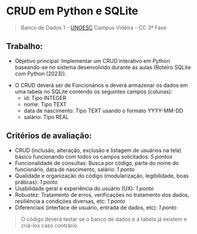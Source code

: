 # CRUD em Python e SQLite

> Banco de Dados 1 - [UNOESC](https://www.unoesc.edu.br/) Campus Videira - CC 3ª Fase

## Trabalho:
* Objetivo principal: Implementar um CRUD interativo em Python baseando-se no sistema desenvolvido durante as aulas (Roteiro SQLite com Python (2023)).

- O CRUD deverá ser de Funcionários e deverá armazenar os dados em uma tabela no SQLite contendo os seguintes campos (colunas):
  - id: Tipo INTEGER
  - nome: Tipo TEXT
  - data de nascimento: Tipo TEXT usando o formato YYYY-MM-DD
  - salário: Tipo REAL
  
## Critérios de avaliação:
- CRUD (inclusão, alteração, exclusão e listagem de usuários na tela) básico funcionando com todos os campos solicitados: *5 pontos* 
- Funcionalidade de consultas: Busca por código, parte do nome do funcionário, data de nascimento, salário: *1 ponto*
- Qualidade e organização do código (modularização, legibilidade, boas práticas): *1 ponto*
- Usabilidade geral e experiência do usuário (UX): *1 ponto*
- Robustez: Tratamento de erros, verificações no tratamento dos dados, resiliência a condições diversas, etc: *1 ponto*
- Diferenciais (interface de usuário, entrada de dados, etc): *1 ponto*
  
> O código deverá testar se o banco de dados e a tabela já existem e criá-los caso contrário.
